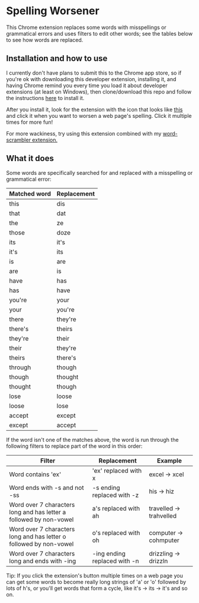 # Spelling Worsener
This Chrome extension replaces some words with misspellings or grammatical errors and uses filters to edit other words; see the tables below to see how words are replaced.

## Installation and how to use

I currently don't have plans to submit this to the Chrome app store, so if you're ok with downloading this developer extension, installing it, and having Chrome remind you every time you load it about developer extensions (at least on Windows), then clone/download this repo and follow the instructions [here](http://www.howtogeek.com/233355/how-to-install-extensions-from-outside-the-chrome-web-store-and-firefox-add-ons-gallery/) to install it.

After you install it, look for the extension with the icon that looks like [this](spelling-worsener/no-grammar.png) and click it when you want to worsen a web page's spelling. Click it multiple times for more fun!

For more wackiness, try using this extension combined with my [word-scrambler extension.](https://github.com/m1c0l/word-scrambler)

## What it does

Some words are specifically searched for and replaced with a misspelling or grammatical error:

| Matched word | Replacement |
| --- | --- |
| this | dis |
| that | dat |
| the | ze |
| those | doze |
| its | it's |
| it's | its |
| is | are |
| are | is |
| have | has |
| has | have |
| you're | your |
| your | you're |
| there | they're |
| there's | theirs |
| they're | their |
| their | they're |
| theirs | there's |
| through | though |
| though | thought |
| thought | though |
| lose | loose |
| loose | lose |
| accept | except |
| except | accept |

If the word isn't one of the matches above, the word is run through the following filters to replace part of the word in this order:

| Filter | Replacement | Example |
| --- | --- | --- |
| Word contains 'ex' | 'ex' replaced with x | excel -> xcel |
| Word ends with -s and not -ss | -s ending replaced with -z | his -> hiz |
| Word over 7 characters long and has letter a followed by non-vowel | a's replaced with ah | travelled -> trahvelled |
| Word over 7 characters long and has letter o followed by non-vowel | o's replaced with oh | computer -> cohmputer |
| Word over 7 characters long and ends with -ing | -ing ending replaced with -n | drizzling -> drizzln |

Tip: If you click the extension's button multiple times on a web page you can get some words to become really long strings of 'a' or 'o' followed by lots of h's, or you'll get words that form a cycle, like it's -> its -> it's and so on.
